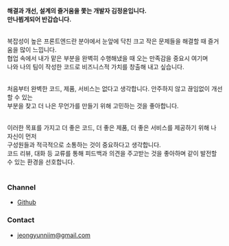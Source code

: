 **해결과 개선, 설계의 즐거움을 쫓는 개발자 김정윤입니다.**  
**만나뵙게되어 반갑습니다.**  
<br/>

복잡성이 높은 프론트엔드란 분야에서 눈앞에 닥친 크고 작은 문제들을 해결할 때 즐거움을 많이 느낍니다.  
협업 속에서 내가 맡은 부분을 완벽히 수행해냈을 때 오는 만족감을 중요시 여기며  
나와 나의 팀이 작성한 코드로 비즈니스적 가치를 창출해 내고 싶습니다.  
<br/>

처음부터 완벽한 코드, 제품, 서비스는 없다고 생각합니다. 안주하지 않고 끊임없이 개선할 수 있는  
부분을 찾고 더 나은 무언가를 만들기 위해 고민하는 것을 좋아합니다.  
<br/>

이러한 목표를 가지고 더 좋은 코드, 더 좋은 제품, 더 좋은 서비스를 제공하기 위해 나 자신이 먼저  
구성원들과 적극적으로 소통하는 것이 중요하다고 생각합니다.  
코드 리뷰, 대화 등 교류를 통해 피드백과 의견을 주고받는 것을 좋아하며 같이 발전할 수 있는 환경을 선호합니다.  
<br/>

### Channel

- [Github](https://github.com/je0ngyun)

### Contact

- jeongyunniim@gmail.com
